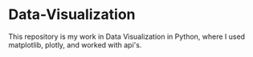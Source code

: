 # Data-Visualization
This repository is my work in Data Visualization in Python, where I used matplotlib, plotly, and worked with api's.
